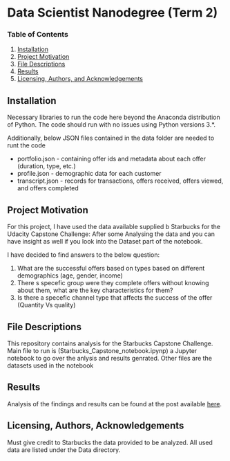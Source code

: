# Data Scientist Nanodegree (Term 2)

### Table of Contents

1. [Installation](#installation)
2. [Project Motivation](#motivation)
3. [File Descriptions](#files)
4. [Results](#results)
5. [Licensing, Authors, and Acknowledgements](#licensing)

## Installation <a name="installation"></a>

Necessary libraries to run the code here beyond the Anaconda distribution of Python.  The code should run with no issues using Python versions 3.*.

Additionally, below JSON files contained in the data folder are needed to runt the code 
- portfolio.json - containing offer ids and metadata about each offer (duration, type, etc.)
- profile.json - demographic data for each customer
- transcript.json - records for transactions, offers received, offers viewed, and offers completed

## Project Motivation<a name="motivation"></a>

For this project, I have used the data available supplied b Starbucks for the Udacity Capstone Challenge:
After some Analysing the data and you can have insight as well if you look into the Dataset part of the notebook.

I have decided to find answers to the below question:
1. What are the successful offers based on types based on different demographics (age, gender, income)
2. There s specefic group were they complete offers without knowing about them, what are the key characteristics for them?
3. Is there a specefic channel type that affects the success of the offer (Quantity Vs quality)


## File Descriptions <a name="files"></a>
This repository contains analysis for the Starbucks Capstone Challenge.
Main file to run is (Starbucks_Capstone_notebook.ipynp) a Jupyter notebook to go over the anlysis and results genrated. 
Other files are the datasets used in the notebook

## Results<a name="results"></a>

Analysis of the findings and results can be found at the post available [here](https://sraab.medium.com/machine-learning-and-consumer-behavior-prediction-294fb409745c).

## Licensing, Authors, Acknowledgements<a name="licensing"></a>

Must give credit to Starbucks the data provided to be analyzed. All used data are listed under the Data directory.  
